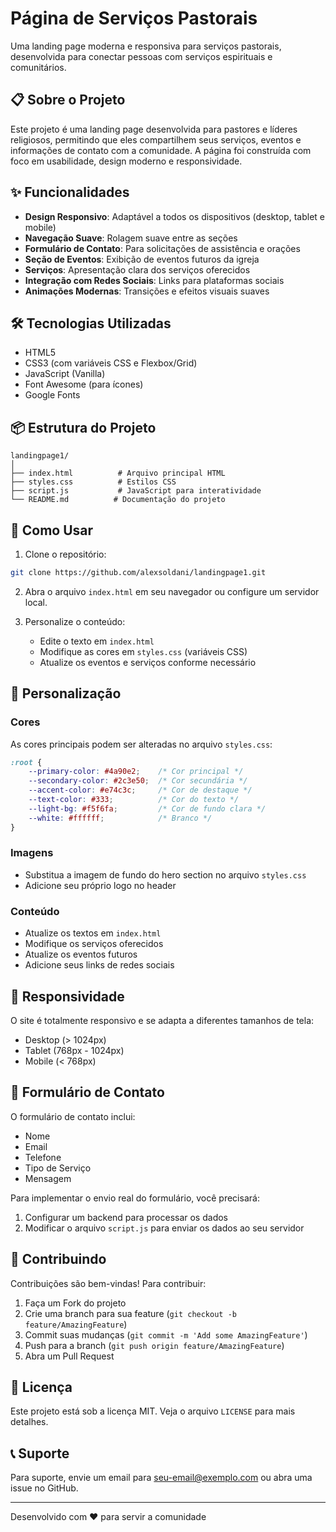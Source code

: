 # Página de Serviços Pastorais

Uma landing page moderna e responsiva para serviços pastorais, desenvolvida para conectar pessoas com serviços espirituais e comunitários.

## 📋 Sobre o Projeto

Este projeto é uma landing page desenvolvida para pastores e líderes religiosos, permitindo que eles compartilhem seus serviços, eventos e informações de contato com a comunidade. A página foi construída com foco em usabilidade, design moderno e responsividade.

## ✨ Funcionalidades

- **Design Responsivo**: Adaptável a todos os dispositivos (desktop, tablet e mobile)
- **Navegação Suave**: Rolagem suave entre as seções
- **Formulário de Contato**: Para solicitações de assistência e orações
- **Seção de Eventos**: Exibição de eventos futuros da igreja
- **Serviços**: Apresentação clara dos serviços oferecidos
- **Integração com Redes Sociais**: Links para plataformas sociais
- **Animações Modernas**: Transições e efeitos visuais suaves

## 🛠️ Tecnologias Utilizadas

- HTML5
- CSS3 (com variáveis CSS e Flexbox/Grid)
- JavaScript (Vanilla)
- Font Awesome (para ícones)
- Google Fonts

## 📦 Estrutura do Projeto

```
landingpage1/
│
├── index.html          # Arquivo principal HTML
├── styles.css          # Estilos CSS
├── script.js           # JavaScript para interatividade
└── README.md          # Documentação do projeto
```

## 🚀 Como Usar

1. Clone o repositório:
```bash
git clone https://github.com/alexsoldani/landingpage1.git
```

2. Abra o arquivo `index.html` em seu navegador ou configure um servidor local.

3. Personalize o conteúdo:
   - Edite o texto em `index.html`
   - Modifique as cores em `styles.css` (variáveis CSS)
   - Atualize os eventos e serviços conforme necessário

## 🎨 Personalização

### Cores
As cores principais podem ser alteradas no arquivo `styles.css`:

```css
:root {
    --primary-color: #4a90e2;    /* Cor principal */
    --secondary-color: #2c3e50;  /* Cor secundária */
    --accent-color: #e74c3c;     /* Cor de destaque */
    --text-color: #333;          /* Cor do texto */
    --light-bg: #f5f6fa;         /* Cor de fundo clara */
    --white: #ffffff;            /* Branco */
}
```

### Imagens
- Substitua a imagem de fundo do hero section no arquivo `styles.css`
- Adicione seu próprio logo no header

### Conteúdo
- Atualize os textos em `index.html`
- Modifique os serviços oferecidos
- Atualize os eventos futuros
- Adicione seus links de redes sociais

## 📱 Responsividade

O site é totalmente responsivo e se adapta a diferentes tamanhos de tela:
- Desktop (> 1024px)
- Tablet (768px - 1024px)
- Mobile (< 768px)

## 📝 Formulário de Contato

O formulário de contato inclui:
- Nome
- Email
- Telefone
- Tipo de Serviço
- Mensagem

Para implementar o envio real do formulário, você precisará:
1. Configurar um backend para processar os dados
2. Modificar o arquivo `script.js` para enviar os dados ao seu servidor

## 🤝 Contribuindo

Contribuições são bem-vindas! Para contribuir:

1. Faça um Fork do projeto
2. Crie uma branch para sua feature (`git checkout -b feature/AmazingFeature`)
3. Commit suas mudanças (`git commit -m 'Add some AmazingFeature'`)
4. Push para a branch (`git push origin feature/AmazingFeature`)
5. Abra um Pull Request

## 📄 Licença

Este projeto está sob a licença MIT. Veja o arquivo `LICENSE` para mais detalhes.

## 📞 Suporte

Para suporte, envie um email para seu-email@exemplo.com ou abra uma issue no GitHub.

---

Desenvolvido com ❤️ para servir a comunidade
